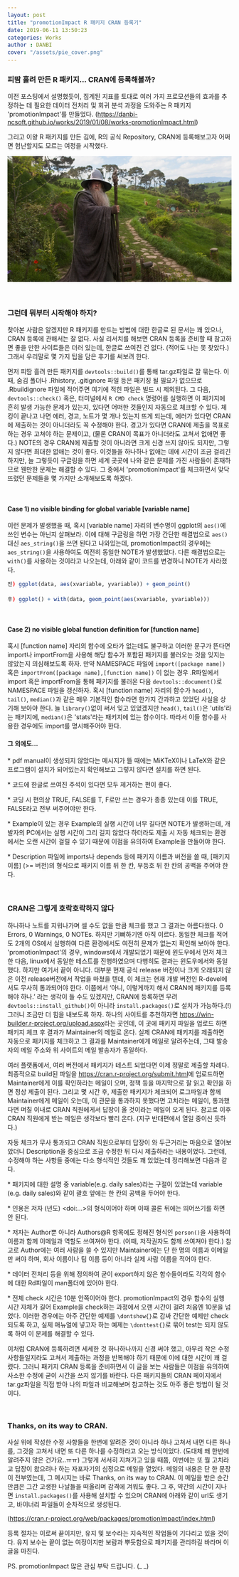 ```yaml
---
layout: post
title: "promotionImpact R 패키지 CRAN 등록기"
date: 2019-06-11 13:50:23
categories: Works
author : DANBI
cover: "/assets/pie_cover.png"
---
```




### **피땀 흘려 만든 R 패키지... CRAN에 등록해볼까?**

이전 포스팅에서 설명했듯이, 집계된 지표를 토대로 여러 가지 프로모션들의 효과를 추정하는 데 필요한 데이터 전처리 및 회귀 분석 과정을 도와주는 R 패키지 'promotionImpact'를 만들었다. (<https://danbi-ncsoft.github.io/works/2019/01/08/works-promotionImpact.html>)

그리고 이왕 R 패키지를 만든 김에, R의 공식 Repository, CRAN에 등록해보고자 어쩌면 험난할지도 모르는 여정을 시작했다.

 

<img src="/assets/pie.png" style="width:6in" />

​    

### **그런데 뭐부터 시작해야 하지?**

찾아본 사람은 알겠지만 R 패키지를 만드는 방법에 대한 한글로 된 문서는 꽤 있으나, CRAN 등록에 관해서는 잘 없다. 사실 리서치를 해보면 CRAN 등록을 준비할 때 참고하면 좋을 만한 사이트들은 더러 있는데, 한글로 쓰여진 건 없다. (적어도 나는 못 찾았다.) 그래서 우리말로 몇 가지 팁을 담은 후기를 써보려 한다. 

먼저 피땀 흘려 만든 패키지를 `devtools::build()`를 통해 tar.gz파일로 잘 묶는다. 이때, 숨김 폴더나 .Rhistory, .gitignore 파일 등은 패키징 될 필요가 없으므로 .Rbuildignore 파일에 적어주면 여기에 적힌 파일은 빌드 시 제외된다. 그 다음, `devtools::check()` 혹은, 터미널에서 `R CMD check` 명령어를 실행하면 이 패키지에 흔히 발생 가능한 문제가 있는지, 있다면 어떠한 것들인지 자동으로 체크할 수 있다. 체킹이 끝나고 나면 에러, 경고, 노트가 몇 개나 있는지 뜨게 되는데, 에러가 있다면 CRAN에 제출하는 것이 아니더라도 꼭 수정해야 한다. 경고가 있다면 CRAN에 제출을 목표로 하는 경우 고쳐야 하는 문제이고, (물론 CRAN이 목표가 아니더라도 고쳐서 없애면 좋다.) NOTE의 경우 CRAN에 제출할 것이 아니라면 크게 신경 쓰지 않아도 되지만, 그렇지 않다면 최대한 없애는 것이 좋다. 이것들을 하나하나 없애는 데에 시간이 조금 걸리긴 하지만, 늘 그렇듯이 구글링을 하면 세계 곳곳에 나와 같은 문제를 가진 사람들이 존재하므로 웬만한 문제는 해결할 수 있다. 그 중에서 'promotionImpact'를 체크하면서 맞닥뜨렸던 문제들을 몇 가지만 소개해보도록 하겠다.

​    

#### Case 1) no visible binding for global variable [variable name]

이런 문제가 발생했을 때, 혹시 [variable name] 자리의 변수명이 ggplot의 `aes()`에 쓰인 변수는 아닌지 살펴보라. 이에 대해 구글링을 하면 가장 간단한 해결법으로 `aes()`대신 `aes_string()`을 쓰면 된다고 나와있는데, promotionImpact의 경우에는 `aes_string()`을 사용하여도 여전히 동일한 NOTE가 발생했었다. 다른 해결법으로는 `with()`를 사용하는 것이라고 나오는데, 아래와 같이 코드를 변경하니 NOTE가 사라졌다.

 ```R
전) ggplot(data, aes(xvariable, yvariable)) + geom_point()

후) ggplot() + with(data, geom_point(aes(xvariable, yvariable)))
 ```

​    

#### Case 2) no visible global function definition for [function name]

혹시 [function name] 자리의 함수에 오타가 없는데도 불구하고 이러한 문구가 뜬다면 import나 importFrom을 사용해 해당 함수가 포함된 패키지를 불러오는 것을 잊지는 않았는지 의심해보도록 하자. 만약 NAMESPACE 파일에 `import([package name])` 혹은 `importFrom([package name],[function name])` 이 없는 경우 .R파일에서 import 혹은 importFrom을 통해 패키지를 불러온 다음 `devtools::document()`로 NAMESPACE 파일을 갱신하자. 혹시 [function name] 자리의 함수가 `head()`, `tail()`, `median()`과 같은 매우 기본적인 함수라면 한가지 간과하고 있었던 사실을 상기해 보아야 한다. 늘 `library()`없이 써서 잊고 있었겠지만 `head()`, `tail()`은 'utils'라는 패키지에, `median()`은 'stats'라는 패키지에 있는 함수이다. 따라서 이들 함수를 사용한 경우에도 import를 명시해주어야 한다.

  

#### 그 외에도…

\* pdf manual이 생성되지 않았다는 메시지가 뜰 때에는 MiKTeX이나 LaTeX와 같은 프로그램이 설치가 되어있는지 확인해보고 그렇지 않다면 설치를 하면 된다.

\* 코드에 한글로 쓰여진 주석이 있다면 모두 제거하는 편이 좋다.

\* 코딩 시 편의상 TRUE, FALSE를 T, F로만 쓰는 경우가 종종 있는데 이를 TRUE, FALSE라고 전부 써주어야만 한다. 

\* Example이 있는 경우 Example의 실행 시간이 너무 길다면 NOTE가 발생하는데, 개발자의 PC에서는 실행 시간이 그리 길지 않았다 하더라도 제출 시 자동 체크되는 환경에서는 오랜 시간이 걸릴 수 있기 때문에 이점을 유의하여 Example을 만들어야 한다.

\* Description 파일에 imports나 depends 등에 패키지 이름과 버전을 쓸 때, [패키지이름] (>= 버전)의 형식으로 패키지 이름 뒤 한 칸, 부등호 뒤 한 칸의 공백을 주어야 한다.

​     

### CRAN은 그렇게 호락호락하지 않다

하나하나 노트를 지워나가며 셀 수도 없을 만큼 체크를 했고 그 결과는 아름다웠다. 0 Errors, 0 Warnings, 0 NOTEs. 하지만 기뻐하기엔 아직 이르다. 동일한 체크를 적어도 2개의 OS에서 실행하여 다른 환경에서도 여전히 문제가 없는지 확인해 보아야 한다. 'promotionImpact'의 경우, windows에서 개발되었기 때문에 윈도우에서 먼저 체크한 다음, linux에서 동일한 테스트를 진행하였으며 다행히도 결과는 윈도우에서와 동일했다. 하지만 여기서 끝이 아니다. 대부분 현재 공식 release 버전이나 크게 오래되지 않은 이전 release버전에서 작업을 마쳤을 텐데, 이 체크는 현재 개발 버전인 R-devel에서도 무사히 통과되어야 한다. 이쯤에서 ‘아니, 이렇게까지 해서 CRAN에 패키지를 등록해야 하나.’ 라는 생각이 들 수도 있겠지만, CRAN에 등록하면 무려 `devtools::install_github()`이 아니라 `install.packages()`로 설치가 가능하다.(!) 그러니 조금만 더 힘을 내보도록 하자. 하나의 사이트를 추천하자면 <https://win-builder.r-project.org/upload.aspx>라는 곳인데, 이 곳에 패키지 파일을 업로드 하면 패키지 체크 후 결과가 Maintainer의 메일로 온다. 실제 CRAN에 패키지를 제출하면 자동으로 패키지를 체크하고 그 결과를 Maintainer에게 메일로 알려주는데, 그때 발송자의 메일 주소와 위 사이트의 메일 발송자가 동일하다.

여러 플랫폼에서, 여러 버전에서 패키지가 테스트 되었다면 이제 정말로 제출할 차례다. 최종적으로 build된 파일을 <https://cran.r-project.org/submit.html>에 업로드하면 Maintainer에게 이를 확인하라는 메일이 오며, 정책 등을 마지막으로 잘 읽고 확인을 하면 정상 제출이 된다. 그리고 몇 시간 후, 제출한 패키지가 체크되어 로그파일과 함께 Maintainer에게 메일이 오는데, 이 관문을 통과하지 못했다면 고치라는 메일이, 통과했다면 며칠 이내로 CRAN 직원에게서 답장이 올 것이라는 메일이 오게 된다. 참고로 이후 CRAN 직원에게 받는 메일은 생각보다 빨리 온다. (지구 반대편에서 열일 중이신 듯하다.)

자동 체크가 무사 통과되고 CRAN 직원으로부터 답장이 와 두근거리는 마음으로 열어보았더니 Description을 중심으로 조금 수정한 뒤 다시 제출하라는 내용이었다. 그런데, 수정해야 하는 사항들 중에는 다소 형식적인 것들도 꽤 있었는데 정리해보면 다음과 같다.

\* 패키지에 대한 설명 중 variable(e.g. daily sales)라는 구절이 있었는데 variable (e.g. daily sales)와 같이 괄호 앞에는 한 칸의 공백을 두어야 한다. 

\* 인용은 저자 (년도) &lt;doi:…&gt;의 형식이어야 하며 이때 콜론 뒤에는 띄어쓰기를 하면 안 된다.

\* 저자는 Author뿐 아니라 Authors@R 항목에도 정해진 형식인 `person()`을 사용하여 이름과 함께 이메일과 역할도 쓰여져야 한다. (이때, 저작권자도 함께 쓰여져야 한다.) 참고로 Author에는 여러 사람을 쓸 수 있지만 Maintainer에는 단 한 명의 이름과 이메일만 써야 하며, 회사 이름이나 팀 이름 등이 아니라 실제 사람 이름을 적어야 한다. 

\* 데이터 전처리 등을 위해 정의하여 굳이 export하지 않은 함수들이라도 각각의 함수에 대한 Rd파일이 man폴더에 있어야 한다. 

\* 전체 check 시간은 10분 안쪽이어야 한다. promotionImpact의 경우 함수의 실행 시간 자체가 길어 Example을 check하는 과정에서 오랜 시간이 걸려 처음엔 10분을 넘었다. 이러한 경우에는 아주 간단한 예제를 `\dontshow{}`로 감싸 간단한 예제만 check 되도록 하고, 실제 매뉴얼에 넣고자 하는 예제는 `\donttest{}`로 묶어 test는 되지 않도록 하여 이 문제를 해결할 수 있다.

이처럼 CRAN에 등록하려면 세세한 것 하나하나까지 신경 써야 했고, 아무리 작은 수정사항들일지라도 고쳐서 제출하는 과정을 반복해야 하기 때문에 이에 대한 시간이 꽤 걸렸다. 그러니 패키지 CRAN 등록을 준비하면서 이 글을 보는 사람들은 이점을 유의하여 사소한 수정에 굳이 시간을 쓰지 않기를 바란다. 다른 패키지들의 CRAN 페이지에서 tar.gz파일을 직접 받아 나의 파일과 비교해보며 참고하는 것도 아주 좋은 방법이 될 것이다.

​    

### Thanks, on its way to CRAN.

사실 위에 작성한 수정 사항들을 한번에 알려준 것이 아니라 하나 고쳐서 내면 다른 하나를, 그것을 고쳐서 내면 또 다른 하나를 수정하라고 오는 방식이었다. (도대체 왜 한번에 알려주지 않은 건가요..ㅠㅠ) 그렇게 서서히 지쳐가고 있을 때쯤, 이번에는 또 뭘 고치라고 답장이 왔으려나 하는 자포자기의 심정으로 메일을 열었다. 메일의 내용은 단 한 문장이 전부였는데, 그 메시지는 바로 Thanks, on its way to CRAN. 이 메일을 받은 순간만큼은 그간 고생한 나날들을 떠올리며 감격에 겨워도 좋다. 그 후, 약간의 시간이 지나면 `install.packages()`를 사용해 설치할 수 있으며 CRAN에 아래와 같이 url도 생기고, 바이너리 파일들이 순차적으로 생성된다.

(<https://cran.r-project.org/web/packages/promotionImpact/index.html>)

등록 절차는 이로써 끝이지만, 유지 및 보수라는 지속적인 작업들이 기다리고 있을 것이다. 유지 보수는 끝이 없는 여정이지만 보람과 뿌듯함으로 패키지를 관리하길 바라며 이 글을 마친다.

PS. promotionImpact 많은 관심 부탁 드립니다. (_ _)

